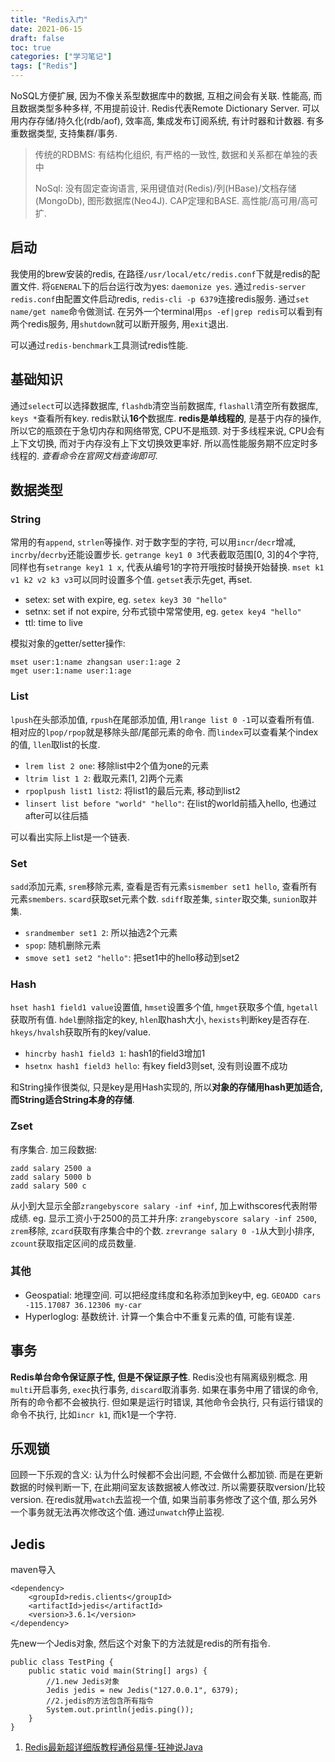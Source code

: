 ```yaml
---
title: "Redis入门"
date: 2021-06-15
draft: false
toc: true
categories: ["学习笔记"]
tags: ["Redis"]
---
```


NoSQL方便扩展, 因为不像关系型数据库中的数据, 互相之间会有关联. 性能高, 而且数据类型多种多样, 不用提前设计. Redis代表Remote Dictionary Server. 可以用内存存储/持久化(rdb/aof), 效率高, 集成发布订阅系统, 有计时器和计数器. 有多重数据类型, 支持集群/事务. 

> 传统的RDBMS: 有结构化组织, 有严格的一致性, 数据和关系都在单独的表中
>
> NoSql: 没有固定查询语言, 采用键值对(Redis)/列(HBase)/文档存储(MongoDb), 图形数据库(Neo4J). CAP定理和BASE. 高性能/高可用/高可扩.

## 启动
我使用的brew安装的redis, 在路径`/usr/local/etc/redis.conf`下就是redis的配置文件. 将`GENERAL`下的后台运行改为yes: `daemonize yes`. 通过`redis-server redis.conf`由配置文件启动redis, `redis-cli -p 6379`连接redis服务. 通过`set name/get name`命令做测试. 在另外一个terminal用`ps -ef|grep redis`可以看到有两个redis服务, 用`shutdown`就可以断开服务, 用`exit`退出.

可以通过`redis-benchmark`工具测试redis性能. 

## 基础知识
通过`select`可以选择数据库, `flashdb`清空当前数据库, `flashall`清空所有数据库, `keys *`查看所有key. redis默认**16个**数据库. **redis是单线程的**, 是基于内存的操作, 所以它的瓶颈在于急切内存和网络带宽, CPU不是瓶颈. 对于多线程来说, CPU会有上下文切换, 而对于内存没有上下文切换效更率好. 所以高性能服务期不应定时多线程的. *查看命令在官网文档查询即可.*

## 数据类型
### String
常用的有`append`, `strlen`等操作. 对于数字型的字符, 可以用`incr`/`decr`增减, `incrby`/`decrby`还能设置步长. `getrange key1 0 3`代表截取范围[0, 3]的4个字符, 同样也有`setrange key1 1 x`, 代表从编号1的字符开哦按时替换开始替换. `mset k1 v1 k2 v2 k3 v3`可以同时设置多个值. `getset`表示先get, 再set. 
- setex: set with expire, eg. `setex key3 30 "hello"`
- setnx: set if not expire, 分布式锁中常常使用, eg. `getex key4 "hello"`
- ttl: time to live

模拟对象的getter/setter操作:
```
mset user:1:name zhangsan user:1:age 2
mget user:1:name user:1:age
```

### List
`lpush`在头部添加值, `rpush`在尾部添加值, 用`lrange list 0 -1`可以查看所有值. 相对应的`lpop/rpop`就是移除头部/尾部元素的命令. 而`lindex`可以查看某个index的值, `llen`取list的长度. 
- `lrem list 2 one`: 移除list中2个值为one的元素
- `ltrim list 1 2`: 截取元素[1, 2]两个元素
- `rpoplpush list1 list2`: 将list1的最后元素, 移动到list2 
- `linsert list before "world" "hello"`: 在list的world前插入hello, 也通过after可以往后插

可以看出实际上list是一个链表.

### Set
`sadd`添加元素, `srem`移除元素, 查看是否有元素`sismember set1 hello`, 查看所有元素`smembers`. `scard`获取set元素个数. `sdiff`取差集, `sinter`取交集, `sunion`取并集. 
- `srandmember set1 2`: 所以抽选2个元素
- `spop`: 随机删除元素
- `smove set1 set2 "hello"`: 把set1中的hello移动到set2

### Hash
`hset hash1 field1 value`设置值, `hmset`设置多个值, `hmget`获取多个值, `hgetall`获取所有值. `hdel`删除指定的key, `hlen`取hash大小, `hexists`判断key是否存在. `hkeys/hvals`h获取所有的key/value.
- `hincrby hash1 field3 1`: hash1的field3增加1
- `hsetnx hash1 field3 hello`: 有key field3则set, 没有则设置不成功

和String操作很类似, 只是key是用Hash实现的, 所以**对象的存储用hash更加适合, 而String适合String本身的存储**.

### Zset
有序集合. 加三段数据:
```
zadd salary 2500 a
zadd salary 5000 b
zadd salary 500 c
```

从小到大显示全部`zrangebyscore salary -inf +inf`, 加上withscores代表附带成绩. eg. 显示工资小于2500的员工并升序: `zrangebyscore salary -inf 2500`, `zrem`移除, `zcard`获取有序集合中的个数. `zrevrange salary 0 -1`从大到小排序, `zcount`获取指定区间的成员数量. 

### 其他
- Geospatial: 地理空间. 可以把经度纬度和名称添加到key中, eg. `GEOADD cars -115.17087 36.12306 my-car`
- Hyperloglog: 基数统计. 计算一个集合中不重复元素的值, 可能有误差. 

## 事务
**Redis单台命令保证原子性, 但是不保证原子性**. Redis没也有隔离级别概念. 用`multi`开启事务, `exec`执行事务, `discard`取消事务. 如果在事务中用了错误的命令, 所有的命令都不会被执行. 但如果是运行时错误, 其他命令会执行, 只有运行错误的命令不执行, 比如`incr k1`, 而k1是一个字符. 

## 乐观锁
回顾一下乐观的含义: 认为什么时候都不会出问题, 不会做什么都加锁. 而是在更新数据的时候判断一下, 在此期间室友该数据被人修改过. 所以需要获取version/比较version. 在redis就用`watch`去监视一个值, 如果当前事务修改了这个值, 那么另外一个事务就无法再次修改这个值. 通过`unwatch`停止监视. 

## Jedis
maven导入
```
<dependency>
    <groupId>redis.clients</groupId>
    <artifactId>jedis</artifactId>
    <version>3.6.1</version>
</dependency>
```
先new一个Jedis对象, 然后这个对象下的方法就是redis的所有指令.
```
public class TestPing {
    public static void main(String[] args) {
        //1.new Jedis对象
        Jedis jedis = new Jedis("127.0.0.1", 6379);
        //2.jedis的方法包含所有指令
        System.out.println(jedis.ping());
    }
}
```


1. [Redis最新超详细版教程通俗易懂-狂神说Java](https://www.bilibili.com/video/BV1S54y1R7SB)